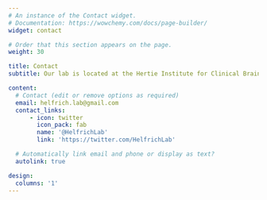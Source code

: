 ```yaml
---
# An instance of the Contact widget.
# Documentation: https://wowchemy.com/docs/page-builder/
widget: contact

# Order that this section appears on the page.
weight: 30

title: Contact
subtitle: Our lab is located at the Hertie Institute for Clinical Brain Research<br>and the Center for Neurology of the University Medical Center Tübingen

content:
  # Contact (edit or remove options as required)
  email: helfrich.lab@gmail.com
  contact_links:
      - icon: twitter
        icon_pack: fab
        name: '@HelfrichLab'
        link: 'https://twitter.com/HelfrichLab'

  # Automatically link email and phone or display as text?
  autolink: true

design:
  columns: '1'
---
```

